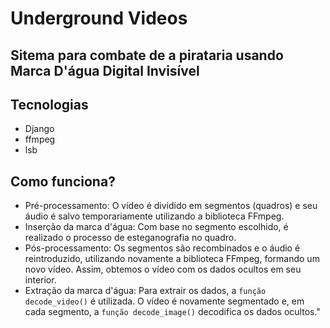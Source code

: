 # Underground Videos

## Sitema para combate de a pirataria usando Marca D'água Digital Invisível
 
## Tecnologias
- Django
- ffmpeg
- lsb

## Como funciona?
- Pré-processamento: O vídeo é dividido em segmentos (quadros) e seu áudio é salvo temporariamente utilizando a biblioteca FFmpeg.
- Inserção da marca d'água: Com base no segmento escolhido, é realizado o processo de esteganografia no quadro.
- Pós-processamento: Os segmentos são recombinados e o áudio é reintroduzido, utilizando novamente a biblioteca FFmpeg, formando um novo vídeo. Assim, obtemos o vídeo com os dados ocultos em seu interior.
- Extração da marca d'água: Para extrair os dados, a ```função decode_video()``` é utilizada. O vídeo é novamente segmentado e, em cada segmento, a ```função decode_image()``` decodifica os dados ocultos."
